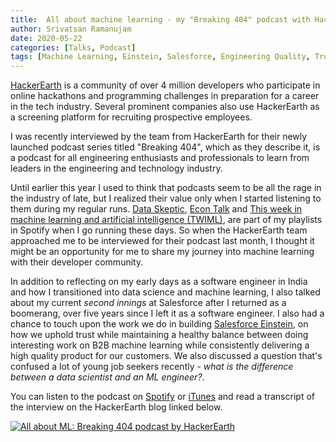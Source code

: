 ```yaml
---
title:  All about machine learning - my "Breaking 404" podcast with HackerEarth
author: Srivatsan Ramanujam
date: 2020-05-22
categories: [Talks, Podcast]
tags: [Machine Learning, Einstein, Salesforce, Engineering Quality, Trust, Explainability]
---
```


[HackerEarth](https://www.hackerearth.com/) is a community of over 4 million developers who participate in online 
hackathons and programming challenges in preparation for a career in the tech industry. Several prominent companies also use
HackerEarth as a screening platform for recruiting prospective employees.

I was recently interviewed by the team from HackerEarth for their newly launched podcast series titled 
"Breaking 404", which as they describe it, is a podcast for all engineering enthusiasts and professionals to learn from leaders in the engineering and 
technology industry.

Until earlier this year I used to think that podcasts seem to be all the rage in the industry of late, but I realized 
their value only when I started listening to them during my regular runs. [Data Skeptic](https://open.spotify.com/show/1BZN7H3ikovSejhwQTzNm4), 
[Econ Talk]() and [This week in machine learning and artificial intelligence (TWIML)](https://open.spotify.com/episode/3ilNPBCAs3njQ1VQifKfcx), 
are part of my playlists in Spotify when I go running these days. So when the HackerEarth team approached me to be interviewed
for their podcast last month, I thought it might be an opportunity for me to share my journey into machine learning with 
their developer community. 

In addition to reflecting on my early days as a software engineer in India and how I transitioned into data science and machine learning, 
I also talked about my current *second innings* at Salesforce after I returned as a boomerang, over five years since I left it as a software engineer. I also had a chance to touch upon the work we do in building [Salesforce Einstein](https://www.salesforce.com/products/einstein/overview/), 
on how we uphold trust while maintaining a healthy balance between doing interesting work on B2B machine learning while 
consistently delivering a high quality product for our customers. We also discussed a question that's confused a lot of young job seekers recently - *what is the difference
between a data scientist and an ML engineer?*.

You can listen to the podcast on [Spotify](https://open.spotify.com/episode/4z7i2aubf519slZ0VqIqju) or [iTunes](https://podcasts.apple.com/in/podcast/all-about-machine-learning-srivatsan-ramanujam-director/id1506174736?i=1000475480031)
and read a transcript of the interview on the HackerEarth blog linked below.

[![All about ML: Breaking 404 podcast by HackerEarth](https://raw.githubusercontent.com/vatsan/vatsan.github.io/master/assets/img/sample/vatsan_hacker_earth_breaking_404.jpg)](https://www.hackerearth.com/blog/talent-assessment/podcasts/all-about-machine-learning/)
   
